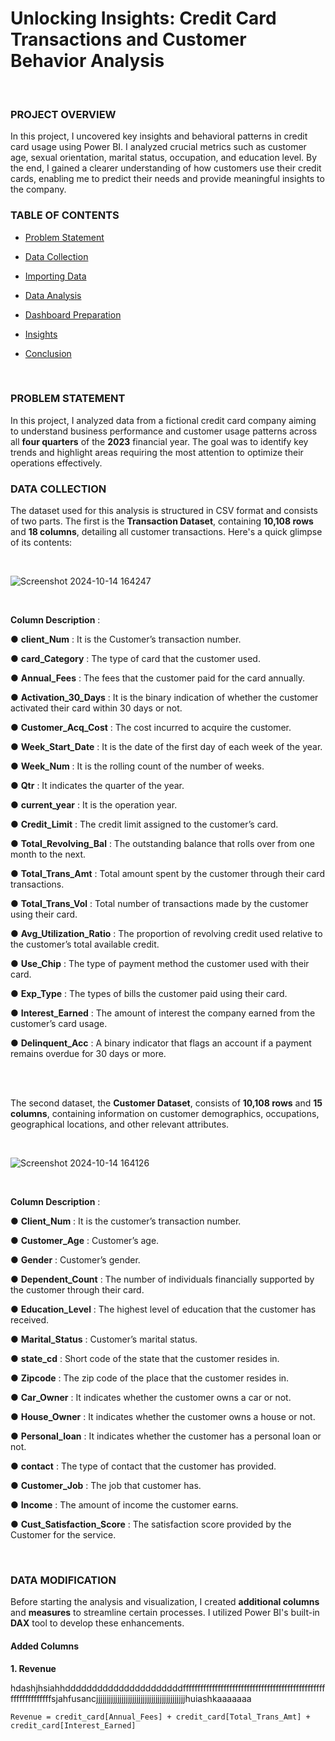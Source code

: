 # Unlocking Insights: Credit Card Transactions and Customer Behavior Analysis
<br>

### PROJECT OVERVIEW

In this project, I uncovered key insights and behavioral patterns in credit card usage using Power BI. I analyzed crucial metrics such as customer age, sexual orientation, marital status, occupation, and education level. By the end, I gained a clearer understanding of how customers use their credit cards, enabling me to predict their needs and provide meaningful insights to the company.

### TABLE OF CONTENTS

- [Problem Statement](#problem-statement)
- [Data Collection](#data-collection)
- [Importing Data](#importing-data)
- [Data Analysis](#data-analysis)
- [Dashboard Preparation](#dashboard-preparation)
- [Insights](#insights)
- [Conclusion](#Conclusion)

  <br>

### PROBLEM STATEMENT

In this project, I analyzed data from a fictional credit card company aiming to understand business performance and customer usage patterns across all **four quarters** of the **2023** financial year. The goal was to identify key trends and highlight areas requiring the most attention to optimize their operations effectively. 

### DATA COLLECTION

The dataset used for this analysis is structured in CSV format and consists of two parts. The first is the **Transaction Dataset**, containing **10,108 rows** and **18 columns**, detailing all customer transactions. Here's a quick glimpse of its contents:

<br>

![Screenshot 2024-10-14 164247](https://github.com/user-attachments/assets/667edfe3-ee42-4427-b01c-8ef4ac904e05)

<br>

**Column Description** :

● **client_Num** : It is the Customer’s transaction number.

● **card_Category** : The type of card that the customer used.

● **Annual_Fees** : The fees that the customer paid for the card annually.

● **Activation_30_Days** : It is the binary indication of whether the customer activated their card within 30 days or not.

● **Customer_Acq_Cost** : The cost incurred to acquire the customer.

● **Week_Start_Date** : It is the date of the first day of each week of the year.

● **Week_Num** : It is the rolling count of the number of weeks.

● **Qtr** : It indicates the quarter of the year.

● **current_year** : It is the operation year.

● **Credit_Limit** : The credit limit assigned to the customer’s card.

● **Total_Revolving_Bal** : The outstanding balance that rolls over from one month to the next.

● **Total_Trans_Amt** : Total amount spent by the customer through their card transactions.

● **Total_Trans_Vol** : Total number of transactions made by the customer using their card.

● **Avg_Utilization_Ratio** : The proportion of revolving credit used relative to the customer’s total available credit.

● **Use_Chip** : The type of payment method the customer used with their card.

● **Exp_Type** : The types of bills the customer paid using their card.

● **Interest_Earned** : The amount of interest the company earned from the customer’s card usage.

● **Delinquent_Acc** : A binary indicator that flags an account if a payment remains overdue for 30 days or more.


 <br> 
 <br> 

The second dataset, the **Customer Dataset**, consists of **10,108 rows** and **15 columns**, containing information on customer demographics, occupations, geographical locations, and other relevant attributes. 

<br>

![Screenshot 2024-10-14 164126](https://github.com/user-attachments/assets/03f9d3f8-7e4b-432d-9ba1-128229c6ceef)

<br>

**Column Description** :

● **Client_Num** : It is the customer’s transaction number.

● **Customer_Age** : Customer’s age.

● **Gender** : Customer’s gender.

● **Dependent_Count** : The number of individuals financially supported by the customer through their card.

● **Education_Level** : The highest level of education that the customer has received.

● **Marital_Status** : Customer’s marital status.

● **state_cd** : Short code of the state that the customer resides in.

● **Zipcode** : The zip code of the place that the customer resides in.

● **Car_Owner** : It indicates whether the customer owns a car or not.

● **House_Owner** : It indicates whether the customer owns a house or not.

● **Personal_loan** : It indicates whether the customer has a personal loan or not.

● **contact** : The type of contact that the customer has provided.

● **Customer_Job** : The job that customer has.

● **Income** : The amount of income the customer earns.

● **Cust_Satisfaction_Score** : The satisfaction score provided by the Customer for the service.

<br>

### DATA MODIFICATION

Before starting the analysis and visualization, I created **additional columns** and **measures** to streamline certain processes. I utilized Power BI's built-in **DAX** tool to develop these enhancements.

#### Added Columns

**1. Revenue**

hdashjhsiahhddddddddddddddddddddddfffffffffffffffffffffffffffffffffffffffffffffffffffffffffffffffsjahfusancjjjjjjjjjjjjjjjjjjjjjjjjjjjjjjjjjjjjjjjjjjhuiashkaaaaaaa

``` powerbi
Revenue = credit_card[Annual_Fees] + credit_card[Total_Trans_Amt] + credit_card[Interest_Earned]
```


















